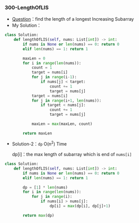 

### 300-LengthOfLIS

+ [Question](https://leetcode-cn.com/problems/longest-increasing-subsequence/)：find the length of a longest Increasing Subarray
+ My Solution：

```python
class Solution:
    def lengthOfLIS(self, nums: List[int]) -> int:
        if nums is None or len(nums) == 0: return 0
        elif len(nums) == 1: return 1
        
        maxLen = 0
        for i in range(len(nums)):
            count = 1
            target = nums[i]
            for j in range(i-1):
                if nums[j] < target: 
                    count += 1
                    target = nums[j]
            target = nums[i]
            for j in range(i+1, len(nums)):
                if target < nums[j]: 
                    count += 1
                    target = nums[j]
                    
            maxLen = max(maxLen, count)
        
        return maxLen
```

+ Solution-2：`dp`   O(n<sup>2</sup>) Time

  dp[i]：the max length of subarray which is end of `nums[i]`

```python
class Solution:
    def lengthOfLIS(self, nums: List[int]) -> int:
        if nums is None or len(nums) == 0: return 0
        elif len(nums) == 1: return 1
        
        dp = [1] * len(nums)
        for i in range(len(nums)):
            for j in range(i):
                if nums[i] > nums[j]:
                    dp[i] = max(dp[i], dp[j]+1)
        
        return max(dp)
```



